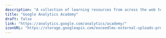 ```yaml
---
description: "A collection of learning resources from across the web to help you skill up while at home"
title: "Google Analytics Academy"
draft: false
link: "https://analytics.google.com/analytics/academy/"
iconURL: "https://storage.googleapis.com/exceedlms-external-uploads-production/uploads/organizations/branding_logos/9/full/logo-google-fullcolor-3x-464x153px.png?1560524541"
---
```

